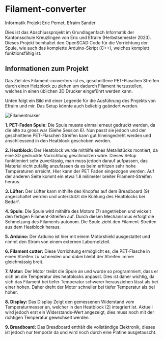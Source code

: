 # Filament-converter
Informatik Projekt Eric Pernet, Efraim Sander


Dies ist das Abschlussprojekt im Grundlagenfach Informatik der Kantonsschule Kreuzlingen von Eric und Efraim (Herbstsemester 2023). Dieses Projekt beinhaltet den OpenSCAD Code für die Vorrichtung der Spule, wie auch das komplette Arduino-Skript (C++), welches komplett funktionsfähig ist. 

## Informationen zum Projekt

Das Ziel des Filament-converters ist es, geschnittene PET-Flaschen Streifen durch einen Heizblock zu ziehen um dadurch Filament herzustellen, welches in einen üblichen 3D Drucker eingeführt werden kann. 

Unten folgt ein Bild mit einer Legende für die Ausführung des Projekts von Efraim und mir. Das Setup könnte auch beliebig geändert werden. 

![FIlamentmaker](https://github.com/EricPernet/Filament-converter/assets/142325259/c59eba51-0d83-4b5b-847e-01949284855a)

**1. PET-Faden Spule:** Die Spule musste einmal erneut gedruckt werden, da die alte zu gross war (Siehe Session 6). Nun passt sie jedoch und der geschnittene PET-Flaschen Streifen kann gut hineingedreht werden und anschliessend in den Heatblock geschoben werden.

**2. Heatblock:** Der Heatblock wurde mithilfe eines Metallstücks montiert, da eine 3D gedruckte Vorrichtung geschmolzen wäre. Dieses Setup funktioniert sehr zuverlässig, man muss jedoch darauf aufpassen, das Material nicht zufällig anzufassen da es beim erhitzen sehr hohe Temperaturen erreicht. Hier kann der PET Faden eingezogen werden. Auf der anderen Seite kommt ein etwa 1.8 milimeter breiter Filament-Streifen heraus.

**3. Lüfter:** Der Lüfter kann mithilfe des Knopfes auf dem Breadboard (9) angeschaltet werden und unterstützt die Kühlung des Heatblocks bei Bedarf.

**4. Spule:** Die Spule wird mithilfe des Motors (7) angetrieben und wickelt den fertigen Filament-Streifen auf. Durch diesen Mechanismus erfolgt die Schmelzung des Filaments autonom. Die Spule zieht den Filament-Streifen aus dem Heatblock heraus.

**5. Arduino:** Der Arduino ist hier mit einem Motorshield ausgestattet und nimmt den Strom von einem externen Labornetzteil.

**6. Filament cutter:** Diese Vorrichtung ermöglicht es, die PET-Flasche in einen Streifen zu schneiden und dabei bleibt der Streifen immer gleichmässig breit.

**7. Motor:** Der Motor treibt die Spule an und wurde so programmiert, dass er sich an die Temperatur des heatblocks anpasst. Dies ist daher wichtig, da sich das Filament bei tiefer Temperatur schwerer herausziehen lässt als bei einer hohen. Daher dreht der Motor schneller bei tiefer Temperatur als bei hoher.

**8. Display:** Das Display Zeigt den gemessenen Widerstand vom Temperaturmesser an, welcher in den Heatblock (2) integriert ist. Aktuell wird jedoch erst ein Widerstands-Wert angezeigt, dies muss noch mit der richtigen Temperatur gewechselt werden.

**9. Breadboard:** Das Breadboard enthält die vollständige Elektronik, dieses ist jedoch nur temporär da und wird noch durch eine Platine ausgetauscht.




